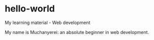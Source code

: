# hello-world
My learning material - Web development

My name is Muchanyerei: an absolute beginner in web development.
